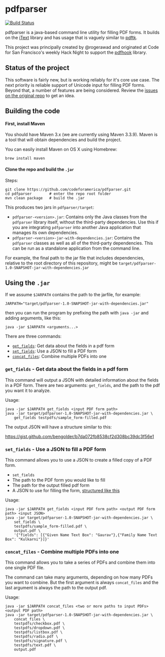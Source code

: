 # pdfparser
[![Build Status](https://travis-ci.org/codeforamerica/pdfparser.svg?branch=master)](https://travis-ci.org/codeforamerica/pdfparser)

pdfparser is a java-based command line utility for filling PDF forms. It builds on the [iText](http://developers.itextpdf.com/apis) library and has usage that is vaguely similar to [pdftk](https://www.pdflabs.com/docs/pdftk-man-page/).

This project was principally created by @rogerawad and originated at Code for San Francisco's weekly Hack Night to support the [pdfhook](https://github.com/codeforamerica/pdfhook) library.

## Status of the project

This software is fairly new, but is working reliably for it's core use case. The next priority is reliable support of Unicode input for filling PDF forms. Beyond that, a number of features are being considered. Review the [issues on the original repo](https://github.com/rogerawad/pdfparser/issues) to get an idea.

## Building the code

#### First, install Maven

You should have Maven 3.x (we are currently using Maven 3.3.9). Maven is a tool that will obtain dependencies and build the project.

You can easily install Maven on OS X using Homebrew:

    brew install maven

#### Clone the repo and build the `.jar`

Steps:

    git clone https://github.com/codeforamerica/pdfparser.git
    cd pdfparser        # enter the repo root folder
    mvn clean package   # build the .jar

This produces two jars in `pdfparser/target`:

* `pdfparser-<version>.jar`: Contains only the Java classes from the `pdfparser` library itself, without the third-party dependencies. Use this if you are integrating `pdfparser` into another Java application that manages its own dependencies.
* `pdfparser-<version>-jar-with-dependencies.jar`: Contains the `pdfparser` classes as well as all of the third-party dependencies. This can be run as a standalone application from the command line.

For example, the final path to the jar file that includes dependencies, relative to the root directory of this repository, might be `target/pdfparser-1.0-SNAPSHOT-jar-with-dependencies.jar`

## Using the `.jar`

If we assume `$JARPATH` contains the path to the jarfile, for example:

    JARPATH="target/pdfparser-1.0-SNAPSHOT-jar-with-dependencies.jar"

then you can run the program by prefixing the path with `java -jar` and adding arguments, like this:

    java -jar $JARPATH <arguments...>

There are three commands:

- [`get_fields`](#get_fields---get-data-about-the-fields-in-a-pdf-form): Get data about the fields in a pdf form
- [`set_fields`](#set_fields---use-a-json-to-fill-a-pdf-form): Use a JSON to fill a PDF form
- [`concat_files`](#concat_files---combine-multiple-pdfs-into-one): Combine multiple PDFs into one

### `get_fields` - Get data about the fields in a pdf form

This command will output a JSON with detailed information about the fields in a PDF form. There are two arguments: `get_fields`, and the path to the pdf you want it to analyze.

Usage:

    java -jar $JARPATH get_fields <input PDF form path>
    java -jar target/pdfparser-1.0-SNAPSHOT-jar-with-dependencies.jar \ 
        get_fields testpdfs/sample_form-filled.pdf

The output JSON will have a structure similar to this:

https://gist.github.com/bengolder/b7da072fb8538cf2d308bc39dc3f56e1

### `set_fields` - Use a JSON to fill a PDF form

This command allows you to use a JSON to create a filled copy of a PDF form. 

* `set_fields`
* The path to the PDF form you would like to fill
* The path for the output filled pdf form
* A JSON to use for filling the form, [structured like this](https://gist.github.com/bengolder/5af0be1721f08731718219341d5813dd)

Usage:

    java -jar $JARPATH get_fields <input PDF form path> <output PDF form path> <input JSON>
    java -jar target/pdfparser-1.0-SNAPSHOT-jar-with-dependencies.jar \
        set_fields \
        testpdfs/sample_form-filled.pdf \
        output.pdf \
        '{"fields": [{"Given Name Text Box": "Gaurav"},{"Family Name Text Box": "Kulkarni"}]}'


### `concat_files` - Combine multiple PDFs into one

This command allows you to take a series of PDFs and combine them into one single PDF file.

The command can take many arguments, depending on how many PDFs you want to combine. But the first argument is always `concat_files` and the last argument is always the path to the output pdf.

Usage:

    java -jar $JARPATH concat_files <two or more paths to input PDFs> <output PDF path>
    java -jar target/pdfparser-1.0-SNAPSHOT-jar-with-dependencies.jar \
        concat_files \
        testpdfs/checkbox.pdf \
        testpdfs/dropdown.pdf \
        testpdfs/listbox.pdf \
        testpdfs/radio.pdf \
        testpdfs/signature.pdf \
        testpdfs/text.pdf \
        output.pdf




